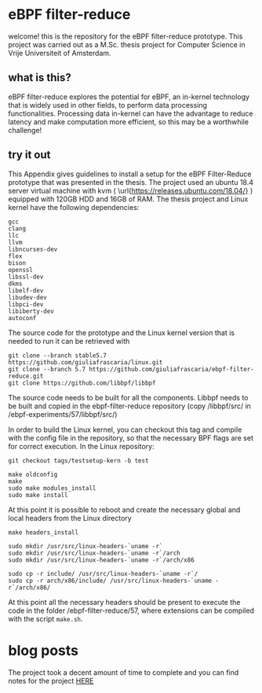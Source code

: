 # eBPF filter-reduce

welcome! this is the repository for the eBPF filter-reduce prototype. This project was carried out as a M.Sc. thesis project for Computer Science in Vrije Universiteit of Amsterdam. 

## what is this?
eBPF filter-reduce explores the potential for eBPF, an in-kernel technology that is widely used in other fields, to perform data processing functionalities.
Processing data in-kernel can have the advantage to reduce latency and make computation more efficient, so this may be a worthwhile challenge!

## try it out
This Appendix gives guidelines to install a setup for the eBPF Filter-Reduce prototype that was presented in the thesis.
The project used an ubuntu 18.4 server virtual machine with kvm ( \url{https://releases.ubuntu.com/18.04/} ) equipped with 120GB HDD and 16GB of RAM. The thesis project and Linux kernel have the following dependencies:

```
gcc 
clang 
llc 
llvm 
libncurses-dev 
flex 
bison 
openssl 
libssl-dev 
dkms 
libelf-dev 
libudev-dev 
libpci-dev 
libiberty-dev 
autoconf
```

The source code for the prototype and the Linux kernel version that is needed to run it can be retrieved with 

```
git clone --branch stable5.7 https://github.com/giuliafrascaria/linux.git
git clone --branch 5.7 https://github.com/giuliafrascaria/ebpf-filter-reduce.git
git clone https://github.com/libbpf/libbpf
```

The source code needs to be built for all the components. Libbpf needs to be built and copied in the ebpf-filter-reduce repository (copy /libbpf/src/ in /ebpf-experiments/57/libbpf/src/)

In order to build the Linux kernel, you can checkout this tag and compile with the config file in the repository, so that the necessary BPF flags are set for correct execution. In the Linux repository:

```
git checkout tags/testsetup-kern -b test

make oldconfig
make
sudo make modules_install
sudo make install
```

At this point it is possible to reboot and create the necessary global and local headers from the Linux directory

```
make headers_install

sudo mkdir /usr/src/linux-headers-`uname -r`
sudo mkdir /usr/src/linux-headers-`uname -r`/arch
sudo mkdir /usr/src/linux-headers-`uname -r`/arch/x86

sudo cp -r include/ /usr/src/linux-headers-`uname -r`/
sudo cp -r arch/x86/include/ /usr/src/linux-headers-`uname -r`/arch/x86/
```

At this point all the necessary headers should be present to execute the code in the folder /ebpf-filter-reduce/57, where extensions can be compiled with the script ```make.sh```.


# blog posts
The project took a decent amount of time to complete and 
you can find notes for the project [HERE](https://giuliafrascaria.github.io/ebpf-experiments/)

